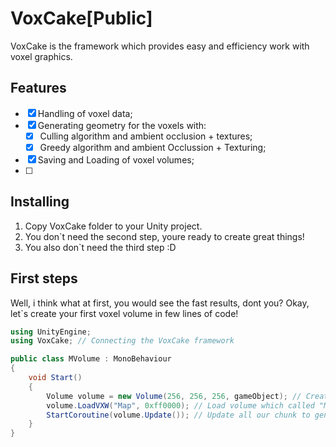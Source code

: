 # VoxCake[Public]
VoxCake is the framework which provides easy and efficiency work with voxel graphics.
## Features
- [X] Handling of voxel data;
- [X] Generating geometry for the voxels with:
    - [X] Culling algorithm and ambient occlusion + textures;
    - [X] Greedy algorithm and ambient Occlussion + Texturing;
- [X] Saving and Loading of voxel volumes;
- [ ]
## Installing
1. Copy VoxCake folder to your Unity project.
2. You don`t need the second step, youre ready to create great things!
3. You also don`t need the third step :D

## First steps
Well, i think what at first, you would see the fast results, dont you?
Okay, let`s create your first voxel volume in few lines of code!
```csharp
using UnityEngine;
using VoxCake; // Connecting the VoxCake framework

public class MVolume : MonoBehaviour
{
    void Start()
    {
        Volume volume = new Volume(256, 256, 256, gameObject); // Create the volume with 256x128x256 size in the gameobject which have that script
        volume.LoadVXW("Map", 0xff0000); // Load volume which called "Map" and set the ground color in hex format
        StartCoroutine(volume.Update()); // Update all our chunk to generate map geometry
    }
}
```
